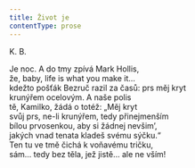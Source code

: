 ```yaml
---
title: Život je
contentType: prose
---
```


<section>

K. B.

Je noc. A do tmy zpívá Mark Hollis,  
že, baby, life is what you make it…  
kdežto pošťák Bezruč razil za časů: prs měj kryt  
krunýřem ocelovým. A naše polis  
tě, Kamilko, žádá o totéž: „Měj kryt  
svůj prs, ne-li krunýřem, tedy přinejmenším  
bílou prvosenkou, aby si žádnej nevšim’,  
jakých vnad tenata kladeš svému sýčku.“  
Ten tu ve tmě čichá k voňavému tričku,  
sám… tedy bez těla, jež jistě… ale ne vším!

</section>
